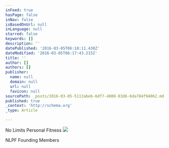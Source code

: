 ```yaml
---
inFeed: true
hasPage: false
inNav: false
isBasedOnUrl: null
inLanguage: null
starred: false
keywords: []
description: ''
datePublished: '2016-03-05T06:18:11.438Z'
dateModified: '2016-03-05T06:17:43.215Z'
title: ''
author: []
authors: []
publisher:
  name: null
  domain: null
  url: null
  favicon: null
sourcePath: _posts/2016-03-05-5113abeb-6df7-4080-83d6-6da784f94062.md
published: true
_context: 'http://schema.org'
_type: Article

---
```

No Limits Personal Fitness
![](https://the-grid-user-content.s3-us-west-2.amazonaws.com/c34c704e-15d4-4a9c-b31f-457fc2c9f18b.jpg)

NLPF Founding Members